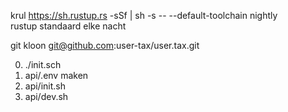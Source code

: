 krul https://sh.rustup.rs -sSf | sh -s -- --default-toolchain nightly<br>rustup standaard elke nacht

git kloon git@github.com:user-tax/user.tax.git

0. ./init.sch
1. api/.env maken
2. api/init.sh
3. api/dev.sh